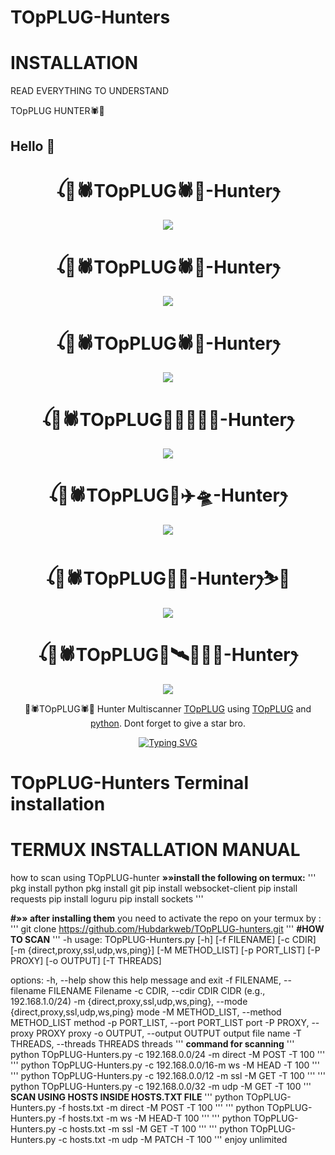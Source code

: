 # TOpPLUG-Hunters
# **INSTALLATION**
READ EVERYTHING TO UNDERSTAND 

TOpPLUG HUNTER🕷🐼
   ## Hello 👋

<h1 align="center">ꪶ🐼🕷TOpPLUG🕷🐼-Hunterꫂ<br></h1>
<p align="center">
<img src="https://i.imgur.com/Gw7jtD0.jpeg, https://i.imgur.com/nB8i4tq.jpeg" />
</p>
<h1 align="center">ꪶ🐼🕷TOpPLUG🕷🐼-Hunterꫂ<br></h1>
<p align="center">
<img src="https://i.imgur.com/or4X9rl.jpeg,https://i.imgur.com/hoRK15o.jpeg" />
</p>
<h1 align="center">ꪶ🐼🕷TOpPLUG🕷🐼-Hunterꫂ<br></h1>
<p align="center">
<img src="https://i.imgur.com/tqP6Vsl.jpeg, https://i.imgur.com/Sfzusgg.jpeg" />
</p>
<h1 align="center">ꪶ🐼🕷TOpPLUG🔫🗽🏴‍☠️🎳-Hunterꫂ<br></h1>
<p align="center">
<img src="https://i.imgur.com/nB8i4tq.jpeg" />
</p>
<h1 align="center">ꪶ🐼🕷TOpPLUG🥷✈️🛸-Hunterꫂ<br></h1>
<p align="center">
<img src="https://i.imgur.com/hoRK15o.jpeg" />
</p>
<h1 align="center">ꪶ🐼🕷TOpPLUG🧑‍💻-Hunterꫂ⛷️🛫<br></h1>
<p align="center">
<img src="https://i.imgur.com/tqP6Vsl.jpeg, https://i.imgur.com/Sfzusgg.jpeg" />
</p>
<h1 align="center">ꪶ🐼🕷TOpPLUG🤿🛰️📡🧑‍💻-Hunterꫂ<br></h1>
<p align="center">
<img src="https://i.imgur.com/Sfzusgg.jpeg" />
</p>
<p align="center">
🐼🕷TOpPLUG🕷🐼 Hunter Multiscanner <a href="https://github.com/Hubdarkweb" target="_blank">TOpPLUG</a> using <a href="https://github.com" target="_blank">TOpPLUG</a> and <a href="https://github.com/python" target="_blank">python</a>. Dont forget to give a star bro.
</p>
<p align="center">
  <a href="https://git.io/typing-svg"><img src="https://readme-typing-svg.demolab.com?font=EB+Garamond&weight=800&size=28&duration=4000&pause=1000&random=false&width=435&lines=+_____🐼🕷TOpPLUG🕷🐼_____;HOST+UNLIMITED+x+HUNTER+BOT;DEVELOPED+BY+🐼🕷TOpPLUG🕷🐼;REALESE+DATE+4%2F9%2F2024." alt="Typing SVG" /></a>
</p>

# TOpPLUG-Hunters Terminal installation 
# TERMUX INSTALLATION MANUAL 
how to scan using TOpPLUG-hunter
**»»install the following on termux:**
'''
pkg install python 
pkg install git
pip install websocket-client 
pip install requests 
pip install loguru 
pip install sockets
'''

**#»» after installing them**
you need to activate the repo on your termux 
by :
'''
git clone https://github.com/Hubdarkweb/TOpPLUG-hunters.git
'''
**#HOW TO SCAN**
'''
-h
usage: TOpPLUG-Hunters.py [-h] [-f FILENAME] [-c CDIR]
                      [-m {direct,proxy,ssl,udp,ws,ping}]
                      [-M METHOD_LIST] [-p PORT_LIST] [-P PROXY]
                      [-o OUTPUT] [-T THREADS]

options:
  -h, --help                                    show this help
                                                message and exit
  -f FILENAME, --filename FILENAME              Filename
  -c CDIR, --cdir CDIR                          CIDR (e.g.,
                                                192.168.1.0/24)
  -m {direct,proxy,ssl,udp,ws,ping}, --mode {direct,proxy,ssl,udp,ws,ping}
                                                mode
  -M METHOD_LIST, --method METHOD_LIST          method
  -p PORT_LIST, --port PORT_LIST                port
  -P PROXY, --proxy PROXY                       proxy
  -o OUTPUT, --output OUTPUT                    output file name
  -T THREADS, --threads THREADS                 threads
'''
  **command for scanning**
  '''
  python TOpPLUG-Hunters.py -c 192.168.0.0/24 -m direct -M POST -T 100
  '''
  '''
  python TOpPLUG-Hunters.py -c 192.168.0.0/16-m ws -M HEAD -T 100
  '''
  '''
  python TOpPLUG-Hunters.py -c 192.168.0.0/12 -m ssl -M GET -T 100
  '''
  '''
  python TOpPLUG-Hunters.py -c 192.168.0.0/32 -m udp -M GET -T 100
  '''
**SCAN USING HOSTS INSIDE HOSTS.TXT FILE**
  '''
  python TOpPLUG-Hunters.py -f hosts.txt -m direct -M POST -T 100
  '''
  '''
  python TOpPLUG-Hunters.py -f hosts.txt -m ws -M HEAD-T 100
  '''
  '''
  python TOpPLUG-Hunters.py -c hosts.txt -m ssl -M GET -T 100
  '''
  '''
  python TOpPLUG-Hunters.py -c hosts.txt -m udp -M PATCH -T 100
  '''
  enjoy unlimited 
